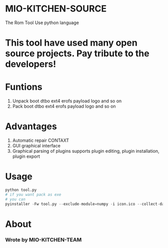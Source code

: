 # MIO-KITCHEN-SOURCE
The Rom Tool Use python language
# This tool have used many open source projects. Pay tribute to the developers!
# Funtions
1. Unpack boot dtbo ext4 erofs payload logo and so on
2. Pack boot dtbo ext4 erofs payload logo and so on
# Advantages
1. Automatic repair CONTAXT
2. GUI graphical interface
3. Graphical parsing of plugins supports plugin editing, plugin installation, plugin export
# Usage
``` python
python tool.py
# if you want pack as exe
# you can
pyinstaller -Fw tool.py --exclude-module=numpy -i icon.ico --collect-data sv_ttk
```
# About
### Wrote by MIO-KITCHEN-TEAM
